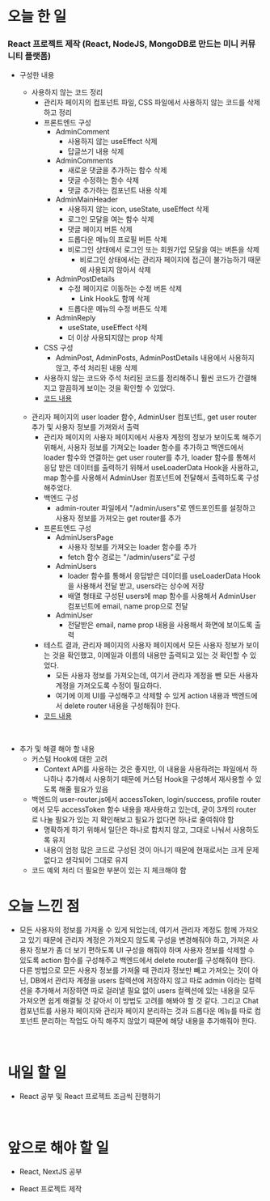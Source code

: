 # 오늘 한 일

### React 프로젝트 제작 (React, NodeJS, MongoDB로 만드는 미니 커뮤니티 플랫폼)

- 구성한 내용

  - 사용하지 않는 코드 정리
    - 관리자 페이지의 컴포넌트 파일, CSS 파일에서 사용하지 않는 코드를 삭제하고 정리
    - 프론트엔드 구성
      - AdminComment
        - 사용하지 않는 useEffect 삭제
        - 답글쓰기 내용 삭제
      - AdminComments
        - 새로운 댓글을 추가하는 함수 삭제
        - 댓글 수정하는 함수 삭제
        - 댓글 추가하는 컴포넌트 내용 삭제
      - AdminMainHeader
        - 사용하지 않는 icon, useState, useEffect 삭제
        - 로그인 모달을 여는 함수 삭제
        - 댓글 페이지 버튼 삭제
        - 드롭다운 메뉴의 프로필 버튼 삭제
        - 비로그인 상태에서 로그인 또는 회원가입 모달을 여는 버튼을 삭제
          - 비로그인 상태에서는 관리자 페이지에 접근이 불가능하기 때문에 사용되지 않아서 삭제
      - AdminPostDetails
        - 수정 페이지로 이동하는 수정 버튼 삭제
          - Link Hook도 함께 삭제
        - 드롭다운 메뉴의 수정 버튼도 삭제
      - AdminReply
        - useState, useEffect 삭제
        - 더 이상 사용되지않는 prop 삭제
    - CSS 구성
      - AdminPost, AdminPosts, AdminPostDetails 내용에서 사용하지 않고, 주석 처리된 내용 삭제
    - 사용하지 않는 코드와 주석 처리된 코드를 정리해주니 훨씬 코드가 간결해지고 깔끔하게 보이는 것을 확인할 수 있었다.
    - [코드 내용](https://github.com/jeongsangtae/mini-community-platform/commit/8f8265002747ee09cd0ca099d32b4427e14f41c8)

  <br />

  - 관리자 페이지의 user loader 함수, AdminUser 컴포넌트, get user router 추가 및 사용자 정보를 가져와서 출력
    - 관리자 페이지의 사용자 페이지에서 사용자 계정의 정보가 보이도록 해주기 위해서, 사용자 정보를 가져오는 loader 함수를 추가하고 백엔드에서 loader 함수와 연결하는 get user router를 추가, loader 함수를 통해서 응답 받은 데이터를 출력하기 위해서 useLoaderData Hook을 사용하고, map 함수를 사용해서 AdminUser 컴포넌트에 전달해서 출력하도록 구성해주었다.
    - 백엔드 구성
      - admin-router 파일에서 "/admin/users"로 엔드포인트를 설정하고 사용자 정보를 가져오는 get router를 추가
    - 프론트엔드 구성
      - AdminUsersPage
        - 사용자 정보를 가져오는 loader 함수를 추가
        - fetch 함수 경로는 "/admin/users"로 구성
      - AdminUsers
        - loader 함수를 통해서 응답받은 데이터를 useLoaderData Hook을 사용해서 전달 받고, users라는 상수에 저장
        - 배열 형태로 구성된 users에 map 함수를 사용해서 AdminUser 컴포넌트에 email, name prop으로 전달
      - AdminUser
        - 전달받은 email, name prop 내용을 사용해서 화면에 보이도록 출력
    - 테스트 결과, 관리자 페이지의 사용자 페이지에서 모든 사용자 정보가 보이는 것을 확인했고, 이메일과 이름의 내용만 출력되고 있는 것 확인할 수 있었다.
      - 모든 사용자 정보를 가져오는데, 여기서 관리자 계정을 뺀 모든 사용자 계정을 가져오도록 수정이 필요하다.
      - 여기에 이제 UI를 구성해주고 삭제할 수 있게 action 내용과 백엔드에서 delete router 내용을 구성해줘야 한다.
    - [코드 내용](https://github.com/jeongsangtae/mini-community-platform/commit/a7d9722fe927ef70b2aa2a94fbf0f872ff21ed99)

<br />

- 추가 및 해결 해야 할 내용
  - 커스텀 Hook에 대한 고려
    - Context API를 사용하는 것은 좋지만, 이 내용을 사용하려는 파일에서 하나하나 추가해서 사용하기 때문에 커스텀 Hook을 구성해서 재사용할 수 있도록 해줄 필요가 있음
  - 백엔드의 user-router.js에서 accessToken, login/success, profile router에서 모두 accessToken 함수 내용을 재사용하고 있는데, 굳이 3개의 router로 나눌 필요가 있는 지 확인해보고 필요가 없다면 하나로 줄여줘야 함
    - 명확하게 하기 위해서 일단은 하나로 합치지 않고, 그대로 나눠서 사용하도록 유지
    - 내용이 엄청 많은 코드로 구성된 것이 아니기 때문에 현재로서는 크게 문제 없다고 생각되어 그대로 유지
  - 코드 예외 처리 더 필요한 부분이 있는 지 체크해야 함

# 오늘 느낀 점

- 모든 사용자의 정보를 가져올 수 있게 되었는데, 여기서 관리자 계정도 함께 가져오고 있기 때문에 관리자 계정은 가져오지 않도록 구성을 변경해줘야 하고, 가져온 사용자 정보가 좀 더 보기 편하도록 UI 구성을 해줘야 하며 사용자 정보를 삭제할 수 있도록 action 함수를 구성해주고 백엔드에서 delete router를 구성해줘야 한다. 다른 방법으로 모든 사용자 정보를 가져올 때 관리자 정보만 빼고 가져오는 것이 아닌, DB에서 관리자 계정을 users 컬렉션에 저장하지 않고 따로 admin 이라는 컬렉션을 추가해서 저장하면 따로 걸러낼 필요 없이 users 컬렉션에 있는 내용을 모두 가져오면 쉽게 해결될 것 같아서 이 방법도 고려를 해봐야 할 것 같다. 그리고 Chat 컴포넌트를 사용자 페이지와 관리자 페이지 분리하는 것과 드롭다운 메뉴를 따로 컴포넌트 분리하는 작업도 아직 해주지 않았기 때문에 해당 내용을 추가해줘야 한다.

<br />

# 내일 할 일

- React 공부 및 React 프로젝트 조금씩 진행하기

<br />

# 앞으로 해야 할 일

- React, NextJS 공부

- React 프로젝트 제작
